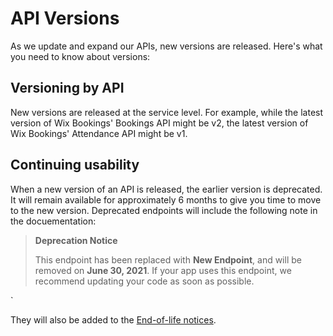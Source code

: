 # API Versions

As we update and expand our APIs, new versions are released. Here's what you need to know about versions:

## Versioning by API

New versions are released at the service level. 
For example, while the latest version of Wix Bookings' Bookings API might be v2, the latest version of Wix Bookings' Attendance API might be v1.

## Continuing usability
When a new version of an API is released, the earlier version is deprecated. It will remain available for approximately 6 months to give you time to move to the new version.
Deprecated endpoints will include the following note in the docuementation:

<blockquote class='danger'>
              <p><strong>Deprecation Notice</strong><br/>
  <p>This endpoint has been replaced with <b>New Endpoint</b>, and will be removed on <b>June 30, 2021</b>. If your app uses this endpoint, we recommend updating your code as soon as possible.</b></p>
</blockquote>`

They will also be added to the [End-of-life notices](https://dev.wix.com/docs/rest/articles/what-s-new/end-of-life-notices).
